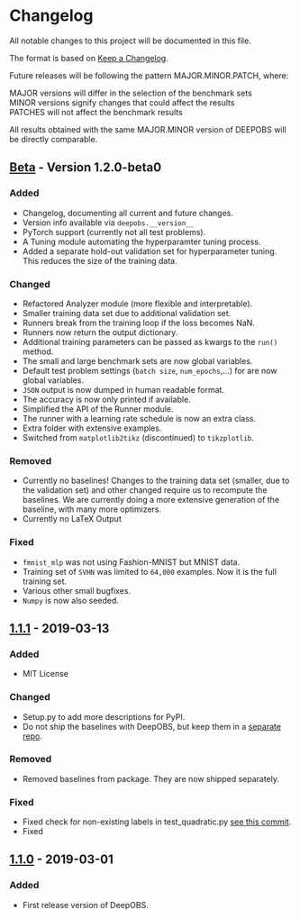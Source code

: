 # Changelog
All notable changes to this project will be documented in this file.

The format is based on [Keep a Changelog](https://keepachangelog.com/en/1.0.0/).

Future releases will be following the pattern MAJOR.MINOR.PATCH, where:

MAJOR versions will differ in the selection of the benchmark sets  
MINOR versions signify changes that could affect the results  
PATCHES will not affect the benchmark results

All results obtained with the same MAJOR.MINOR version of DEEPOBS will be directly comparable.

## [Beta] - Version 1.2.0-beta0
### Added
- Changelog, documenting all current and future changes.
- Version info available via `deepobs.__version__`
- PyTorch support (currently not all test problems).
- A Tuning module automating the hyperparamter tuning process.
- Added a separate hold-out validation set for hyperparameter tuning. This reduces the size of the training data.
### Changed
- Refactored Analyzer module (more flexible and interpretable).
- Smaller training data set due to additional validation set.
- Runners break from the training loop if the loss becomes NaN.
- Runners now return the output dictionary.
- Additional training parameters can be passed as kwargs to the `run()` method.
- The small and large benchmark sets are now global variables.
- Default test problem settings (`batch size`, `num_epochs`,...) for are now global variables.
- `JSON` output is now dumped in human readable format.
- The accuracy is now only printed if available.
- Simplified the API of the Runner module.
- The runner with a learning rate schedule is now an extra class.
- Extra folder with extensive examples.
- Switched from `matplotlib2tikz` (discontinued) to `tikzplotlib`.
### Removed
- Currently no baselines! Changes to the training data set (smaller, due to the validation set) and other changed require us to recompute the baselines. We are currently doing a more extensive generation of the baseline, with many more optimizers.
- Currently no LaTeX Output
### Fixed
- `fmnist_mlp` was not using Fashion-MNIST but MNIST data.
- Training set of `SVHN` was limited to `64,000` examples. Now it is the full training set.
- Various other small bugfixes.
- `Numpy` is now also seeded.

## [1.1.1] - 2019-03-13
### Added
- MIT License
### Changed
- Setup.py to add more descriptions for PyPI.
- Do not ship the baselines with DeepOBS, but keep them in a [separate repo](https://github.com/fsschneider/DeepOBS_Baselines).
### Removed
- Removed baselines from package. They are now shipped separately.
### Fixed
- Fixed check for non-existing labels in test_quadratic.py [see this commit](https://github.com/fsschneider/DeepOBS/commit/2c287a89a9197a9880cbb00ff13516c128cc26f2).
- Fixed 

## [1.1.0] - 2019-03-01
### Added
- First release version of DeepOBS.


[Beta]: https://github.com/fsschneider/DeepOBS/compare/v1.1.1...v1.2.0-beta0

[1.1.1]: https://github.com/fsschneider/DeepOBS/compare/v1.1.0...v1.1.1
[1.1.0]: https://github.com/fsschneider/DeepOBS/releases/tag/v1.1.0
